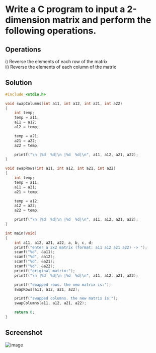 # Write a C program to input a 2-dimension matrix and perform the following operations.  

## Operations
i) Reverse the elements of each row of the matrix  
ii) Reverse the elements of each column of the matrix

## Solution
```c
#include <stdio.h>

void swapColumns(int a11, int a12, int a21, int a22)
{
    int temp;
    temp = a11;
    a11 = a12;
    a12 = temp;

    temp = a21;
    a21 = a22;
    a22 = temp;

    printf("\n |%d  %d|\n |%d  %d|\n", a11, a12, a21, a22);
}

void swapRows(int a11, int a12, int a21, int a22)
{
    int temp;
    temp = a11;
    a11 = a21;
    a21 = temp;

    temp = a12;
    a12 = a22;
    a22 = temp;

    printf("\n |%d  %d|\n |%d  %d|\n", a11, a12, a21, a22);
}

int main(void)
{
    int a11, a12, a21, a22, a, b, c, d;
    printf("enter a 2x2 matrix (format: a11 a12 a21 a22) -> ");
    scanf("%d", &a11);
    scanf("%d", &a12);
    scanf("%d", &a21);
    scanf("%d", &a22);
    printf("original matrix:");
    printf("\n |%d  %d|\n |%d  %d|\n", a11, a12, a21, a22);

    printf("swapped rows. the new matrix is:");
    swapRows(a11, a12, a21, a22);

    printf("swapped columns. the new matrix is:");
    swapColumns(a11, a12, a21, a22);

    return 0;
}
```

## Screenshot
![image](https://user-images.githubusercontent.com/96988507/156173792-8b996b46-52e3-4464-aaa2-c7f551545de6.png)
